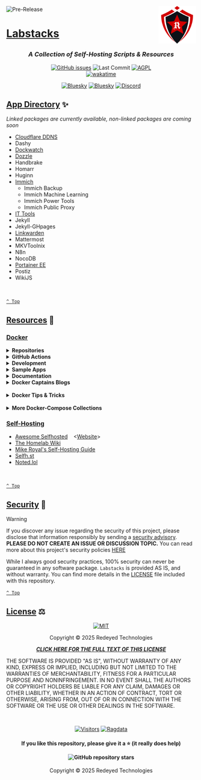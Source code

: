 <a name="top" href="https://github.com/ragdata" target="_blank"><img height="100" align="right" src="https://raw.githubusercontent.com/Ragdata/media/master/logo/Ragdata-64.svg" alt="Labstacks" /></a>

<!-- [![Codacy grade][codacy-grade]][codacy-repo] -->
![Pre-Release][pre-release]
<!-- [![Version][version-badge]][release] -->

<h1>

[Labstacks][release]

</h1>

<div align="center">

### _A Collection of Self-Hosting Scripts &amp; Resources_

[![GitHub issues][issues-badge]][issues]
![Last Commit][last-commit]
[![AGPL][license-badge]][mit-license]
<br />
[![wakatime][wakatime-badge]][wakatime-repo]

</div>

<div align="center">

<a href="https://bsky.app/profile/aever.au" target="_blank"><img alt="Bluesky" src="https://img.shields.io/badge/Bluesky-0085ff?style=flat-square&logo=bluesky&logoColor=white" /></a>
<a href="mailto:github.discharge208@passfwd.com" target="_blank"><img alt="Bluesky" src="https://img.shields.io/badge/Email-00B4F0?style=flat-square&logo=maildotru&logoColor=white" /></a>
<a href="https://discord.com/users/146165361333633024" target="_blank"><img alt="Discord" src="https://img.shields.io/badge/Discord-5865f2?style=flat-square&logo=discord&logoColor=white" /></a>

</div>

## [App Directory](#top) ✨

_Linked packages are currently available, non-linked packages are coming soon_

* [Cloudflare DDNS](https://github.com/ragdata/labstacks/blob/master/cloudflare-ddns)
* Dashy
* [Dockwatch](https://github.com/ragdata/labstacks/blob/master/dockwatch)
* [Dozzle](https://github.com/ragdata/labstacks/blob/master/dozzle)
* Handbrake
* Homarr
* Huginn
* [Immich](https://github.com/ragdata/labstacks/blob/master/dozzle)
    * Immich Backup
    * Immich Machine Learning
    * Immich Power Tools
    * Immich Public Proxy
* [IT Tools](https://github.com/ragdata/labstacks/blob/master/it-tools)
* Jekyll
* Jekyll-GHpages
* [Linkwarden](https://github.com/ragdata/labstacks/blob/master/linkwarden)
* Mattermost
* MKVToolnix
* N8n
* NocoDB
* [Portainer EE](https://github.com/ragdata/labstacks/tree/master/portainer-ee)
* Postiz
* WikiJS

<br>

[`^ Top`](#top)

## [Resources](#top) 📖

### [**Docker**](https://github.com/docker)

<details>
<summary><strong>Repositories</strong></summary>

* [docker-install](https://github.com/docker/docker-install) (https://get.docker.com)
* [terraform-provider-docker](https://github.com/docker/terraform-provider-docker)
* [docker-bench-security](https://github.com/docker/docker-bench-security)

</details>

<details>
<summary><strong>GitHub Actions</strong></summary>

* [**github-actions-runner**](https://github.com/docker/github-actions-runner)
* [actions-toolkit](https://github.com/docker/actions-toolkit)
* [setup-docker-action](https://github.com/docker/setup-docker-action)
* [setup-qemu-action](https://github.com/docker/setup-qemu-action)
* [login-action](https://github.com/docker/login-action)
* [setup-buildx-action](https://github.com/docker/setup-buildx-action)
* [setup-compose-action](https://github.com/docker/setup-compose-action)
* [metadata-action](https://github.com/docker/metadata-action)
* [bake-action](https://github.com/docker/bake-action)
* [build-push-action](https://github.com/docker/build-push-action)
* [desktop-action](https://github.com/docker/desktop-action)

</details>

<details>
<summary><strong>Development</strong></summary>

* [**Porter**](https://porter.sh/)
* [docker-py](https://github.com/docker/docker-py)
* [extensions-sdk](https://github.com/docker/extensions-sdk)
* [extensions-submissions](https://github.com/docker/extensions-submissions)
* [extension-ideas](https://github.com/docker/extension-ideas)
* [labs](https://github.com/docker/labs)

</details>

<details>
<summary><strong>Sample Apps</strong></summary>

* [docker-dotnet-sample](https://github.com/docker/docker-dotnet-sample)
* [docker-nodejs-sample](https://github.com/docker/docker-nodejs-sample)
* [getting-started-app](https://github.com/docker/getting-started-app)
* [python-docker-dev](https://github.com/docker/getting-started-app)
* [docker-php-sample](https://github.com/docker/docker-php-sample)
* [python-docker](https://github.com/docker/python-docker)
* [docker-rust-postgres](https://github.com/docker/docker-rust-postgres)

</details>

<details>
<summary><strong>Documentation</strong></summary>

* [Docker Docs](https://docs.docker.com/)
* [Docker Compose Docs](https://docs.docker.com/compose/)
* [cli-docs-tool](https://github.com/docker/cli-docs-tool)

</details>

<details>
<summary><strong>Docker Captains Blogs</strong></summary>

* [**About the Docker Captains**](https://github.com/docker-captains/about)
* [Bret Fisher](https://www.bretfisher.com/)
* [Nick Janetakis](https://nickjanetakis.com/)
* [Lee Calcote](https://gingergeek.com/)
* [Vladimir Mikhalev](https://www.heyvaldemar.com/)

</details>

<br>

<details>
<summary><strong>Docker Tips &amp; Tricks</strong></summary>

* [Storing Secrets Securely and Encrypted using Git-Crypt](https://blog.lrvt.de/storing-secrets-securely-via-git-crypt/)
* [Using YAML Anchors and X Properties in Docker Compose](https://nickjanetakis.com/blog/docker-tip-82-using-yaml-anchors-and-x-properties-in-docker-compose)

</details>

<br>

<details>
<summary><strong>More Docker-Compose Collections</strong></summary>

* [Official Docker Compose Samples](https://github.com/docker/awesome-compose)
* [Funky Penguin's Geek Cookbok](https://github.com/geek-cookbook/geek-cookbook) &nbsp;&nbsp; <[Website](https://geek-cookbook.funkypenguin.co.nz/)> &nbsp;&nbsp; <[Premix](https://github.com/geek-cookbook/premix)>
* [Haxxnet's Awesome Docker Compose Examples](https://github.com/Haxxnet/Compose-Examples) &nbsp;&nbsp; <[Website](https://haxxnet.github.io/Compose-Examples/)>
* [Linuxserver.io Images](https://www.linuxserver.io/our-images)
* [Docker Boilerplates](https://github.com/madeofpendletonwool/docker-boilerplates)
* [DockSTARTer](https://github.com/GhostWriters/DockSTARTer)
* [Docker Swarm Rocks](https://dockerswarm.rocks/)
* [Docker Swarm Cookbook](https://github.com/Drauku/docker-swarm-cookbook)
* [Awesome Stacks](https://github.com/ethibox/awesome-stacks)
* [Selfhosted Apps Docker](https://github.com/DoTheEvo/selfhosted-apps-docker)


</details>

### [**Self-Hosting**](https://github.com/docker)

* [Awesome Selfhosted](https://github.com/awesome-selfhosted/awesome-selfhosted) &nbsp;&nbsp; <[Website](https://awesome-selfhosted.net/)>
* [The Homelab Wiki](https://thehomelab.wiki/)
* [Mike Royal's Self-Hosting Guide](https://github.com/mikeroyal/Self-Hosting-Guide)
* [Selfh.st](https://selfh.st/)
* [Noted.lol](https://noted.lol)


<br>

[`^ Top`](#top)

## [Security](#top) 🔐

> [!warning]
>If you discover any issue regarding the security of this project, please disclose that information responsibly by sending a [security advisory][advisory].  **PLEASE DO NOT CREATE AN ISSUE OR DISCUSSION TOPIC.**  You can read more about this project's security policies [HERE][security]

While I always good security practices, 100% security can never be guaranteed in any software package.  `Labstacks` is provided AS IS, and without warranty.  You can find more details in the [LICENSE](LICENSE) file included with this repository.

[`^ Top`](#top)

## [License](#top) ⚖️

<div align="center">

[![MIT][license-badge]][mit-license]

Copyright © 2025 Redeyed Technologies

[_**CLICK HERE FOR THE FULL TEXT OF THIS LICENSE**_][mit-license]

</div>

THE SOFTWARE IS PROVIDED "AS IS", WITHOUT WARRANTY OF ANY KIND, EXPRESS OR
IMPLIED, INCLUDING BUT NOT LIMITED TO THE WARRANTIES OF MERCHANTABILITY,
FITNESS FOR A PARTICULAR PURPOSE AND NONINFRINGEMENT. IN NO EVENT SHALL THE
AUTHORS OR COPYRIGHT HOLDERS BE LIABLE FOR ANY CLAIM, DAMAGES OR OTHER
LIABILITY, WHETHER IN AN ACTION OF CONTRACT, TORT OR OTHERWISE, ARISING FROM,
OUT OF OR IN CONNECTION WITH THE SOFTWARE OR THE USE OR OTHER DEALINGS IN THE
SOFTWARE.

&nbsp;

<div align="center">

<a href="https://visitorbadge.io/status?path=https%3A%2F%2Fgithub.com%2Fragdata%2Flabstacks" target="_blank"><img alt="Visitors" src="https://api.visitorbadge.io/api/combined?path=https%3A%2F%2Fgithub.com%2Fragdata%2Flabstacks&countColor=%23d20000" /></a>
<a href="https://github.com/Ragdata" target="_blank"><img alt="Ragdata" src="https://img.shields.io/badge/-Made_With_☕_By_Ragdata-D20000?style=for-the-badge" /></a>

<h4>

If you like this repository, please give it a ⭐ (it really does help)

<img alt="GitHub repository stars" src="https://img.shields.io/github/stars/ragdata/labstacks?style=social">

</h4>

Copyright &copy; 2025 Redeyed Technologies
</div>

[//]: # (############################################################)

[release]: https://github.com/ragdata/labstacks/releases/tag/0.1.0
[gh-pages]: https://ragdata.github.io/labstacks/
[repo]: https://github.com/ragdata/labstacks

[pre-release]: https://img.shields.io/badge/Status-Pre--Release-d20000?labelColor=31383f
[issues-badge]: https://img.shields.io/github/issues-raw/ragdata/labstacks?style=for-the-badge&logo=github
[license-badge]: https://img.shields.io/badge/License-MIT-gold?style=for-the-badge
[last-commit]: https://img.shields.io/github/last-commit/ragdata/labstacks/master?style=for-the-badge
[version-badge]: https://img.shields.io/badge/dynamic/yaml?url=https%3A%2F%2Fraw.githubusercontent.com%2Fragdata%2Flabstacks%2Fmaster%2F.releaserc&query=%24.version&prefix=v&label=Version&labelColor=31383f&color=cd4800

[issues]: https://github.com/ragdata/labstacks/issues
[mit-license]: https://choosealicense.com/licenses/mit/

[wakatime-badge]: https://wakatime.com/badge/user/7e04d9d4-3a44-495e-b622-69fdbafd036c/project/57b4a67e-9f5a-412d-996d-80dfb185c607.svg?style=for-the-badge
[wakatime-repo]: https://wakatime.com/badge/user/7e04d9d4-3a44-495e-b622-69fdbafd036c/project/57b4a67e-9f5a-412d-996d-80dfb185c607

[advisory]: https://github.com/ragdata/labstacks/security/advisories/new
[all-contributors]: https://allcontributors.org
[contributing]: https://github.com/ragdata/.github/blob/master/.github/CONTRIBUTING.md
[security]: https://github.com/ragdata/labstacks/security/policy

[ragdata-repo]: https://github.com/Ragdata